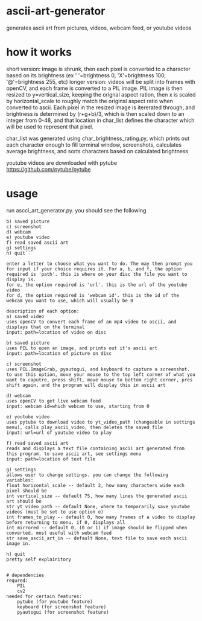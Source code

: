 # ascii-art-generator
generates ascii art from pictures, videos, webcam feed, or youtube videos


# how it works
short version: image is shrunk, then each pixel is converted to a character based on its brightness (ex ' '=brightness 0, 'X'=brightness 100, '@'=brightness 255, etc)
longer version: videos will be split into frames with openCV, and each frame is converted to a PIL image.
PIL image is then resized to y=vertical_size, keeping the orignal aspect ration, then x is scaled by horizontal_scale to roughly match the original aspect ratio when converted to ascii.
Each pixel in the resized image is itererated through, and brightness is determined by (r+g+b)/3, which is then scaled down to an integer from 0-48, and that location in char_list defines the character which will be used to represent that pixel.

char_list was generated using char_brightness_rating.py, which prints out each character enough to fill terminal window, screenshots, calculates average brightness, and sorts characters based on calculated brightness

youtube videos are downloaded with pytube https://github.com/pytube/pytube


# usage
run ascci_art_generator.py. you should see the following

```a) saved video
b) saved picture
c) screenshot
d) webcam
e) youtube video
f) read saved ascii art
g) settings
h) quit```

enter a letter to choose what you want to do. The may then prompt you for input if your choice requires it. For a, b, and f, the option required is 'path'. this is where on your disc the file you want to display is.
for e, the option required is 'url'. this is the url of the youtube video
for d, the option required is 'webcam id'. this is the id of the webcam you want to use, which will usually be 0

description of each option:
a) saved video
uses openCV to convert each frame of an mp4 video to ascii, and displays that on the terminal
input: path=location of video on disc

b) saved picture
uses PIL to open an image, and prints out it's ascii art
input: path=location of picture on disc

c) screenshot
uses PIL.ImageGrab, pyautogui, and keyboard to capture a screenshot. to use this option, move your mouse to the top left corner of what you want to caputre, press shift, move mouse to bottom right corner, pres shift again, and the program will display this in ascii art

d) webcam
uses openCV to get live webcam feed
input: webcam id=which webcam to use, starting from 0

e) youtube video
uses pytube to download video to yt_video_path (changeable in settings menu), calls play_ascii_video, then deletes the saved file
input: url=url of youtube video to play

f) read saved ascii art
reads and displays a text file containing ascii art generated from this program. to save ascii art, see settings menu
input: path=location of text file

g) settings
allows user to change settings. you can change the following variables:
float horizontal_scale -- default 2, how many characters wide each pixel should be
int vertical_size -- default 75, how many lines the generated ascii art should be
str yt_video_path -- default None, where to temporarily save youtube videos (must be set to use option e)
int frames_to_play -- default 0, how many frames of a video to display before returning to menu. if 0, displays all
int mirrored -- default 0, (0 or 1) if image should be flipped when converted. most useful with webcam feed
str save_ascii_art_in -- default None, text file to save each ascii image in.

h) quit
pretty self explainitory


# dependencies
requred:
    PIL
    cv2
needed for certain features:
    pytube (for youtube feature)
    keyboard (for screenshot feature)
    pyautogui (for screenshot feature)
